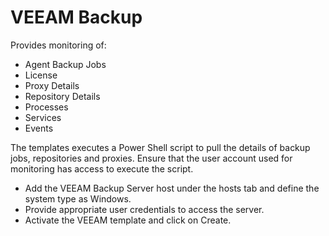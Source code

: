 VEEAM Backup
============
Provides monitoring of:
* Agent Backup Jobs
* License
* Proxy Details
* Repository Details
* Processes
* Services
* Events


The templates executes a Power Shell script to pull the details of backup jobs, repositories and proxies.
Ensure that the user account used for monitoring has access to execute the script.

* Add the VEEAM Backup Server host under the hosts tab and define the system type as Windows.
* Provide appropriate user credentials to access the server.
* Activate the VEEAM template and click on Create.
